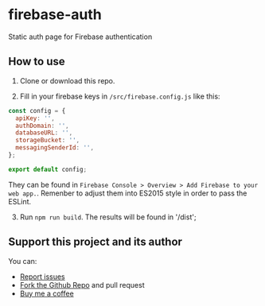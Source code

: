 # firebase-auth
Static auth page for Firebase authentication

## How to use
1. Clone or download this repo. 

2. Fill in your firebase keys in `/src/firebase.config.js` like this:
```js
const config = {
  apiKey: '',
  authDomain: '',
  databaseURL: '',
  storageBucket: '',
  messagingSenderId: '',
};

export default config;
```

They can be found in `Firebase Console > Overview > Add Firebase to your web app.`. Remenber to adjust them into ES2015 style in order to pass the ESLint.

3. Run `npm run build`. The results will be found in '/dist';

## Support this project and its author

You can:

* [Report issues](https://github.com/simonmysun/tid/issues)
* [Fork the Github Repo](https://github.com/simonmysun/tid) and pull request
* [Buy me a coffee](https://paypal.me/simonmysun/5)
